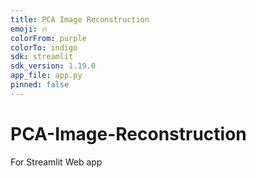 ```yaml
---
title: PCA Image Reconstruction
emoji: 🔥
colorFrom: purple
colorTo: indigo
sdk: streamlit
sdk_version: 1.19.0
app_file: app.py
pinned: false
---
```



# PCA-Image-Reconstruction

For Streamlit Web app
